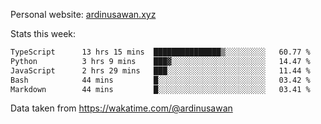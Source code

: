 Personal website: [ardinusawan.xyz](https://ardinusawan.xyz)

Stats this week:
<!--START_SECTION:waka-->

```txt
TypeScript      13 hrs 15 mins  ███████████████▒░░░░░░░░░   60.77 %
Python          3 hrs 9 mins    ███▓░░░░░░░░░░░░░░░░░░░░░   14.47 %
JavaScript      2 hrs 29 mins   ███░░░░░░░░░░░░░░░░░░░░░░   11.44 %
Bash            44 mins         █░░░░░░░░░░░░░░░░░░░░░░░░   03.42 %
Markdown        44 mins         █░░░░░░░░░░░░░░░░░░░░░░░░   03.41 %
```

<!--END_SECTION:waka-->
Data taken from https://wakatime.com/@ardinusawan
